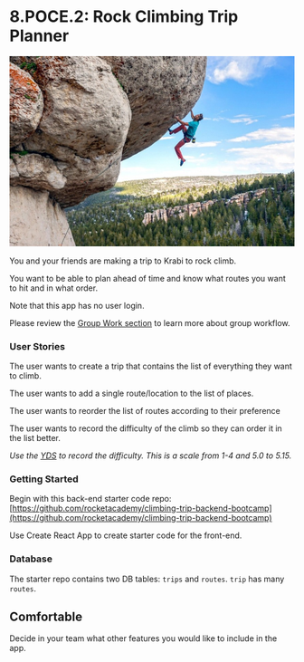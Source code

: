# 8.POCE.2: Rock Climbing Trip Planner

![](../../.gitbook/assets/279616_31645_l2.jpg)

You and your friends are making a trip to Krabi to rock climb.

You want to be able to plan ahead of time and know what routes you want to hit and in what order.

Note that this app has no user login.

Please review the [Group Work section](../../course-logistics/group-work.md) to learn more about group workflow.

### User Stories

The user wants to create a trip that contains the list of everything they want to climb.

The user wants to add a single route/location to the list of places.

The user wants to reorder the list of routes according to their preference

The user wants to record the difficulty of the climb so they can order it in the list better.

_Use the_ [_YDS_](https://en.wikipedia.org/wiki/Yosemite_Decimal_System) _to record the difficulty. This is a scale from 1-4 and 5.0 to 5.15._

### Getting Started

Begin with this back-end starter code repo: [https://github.com/rocketacademy/climbing-trip-backend-bootcamp](https://github.com/rocketacademy/climbing-trip-backend-bootcamp)

Use Create React App to create starter code for the front-end.

### Database

The starter repo contains two DB tables: `trips` and `routes`. `trip` has many `routes`.

## Comfortable

Decide in your team what other features you would like to include in the app.
